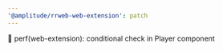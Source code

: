 ```yaml
---
'@amplitude/rrweb-web-extension': patch
---
```


🎈 perf(web-extension): conditional check in Player component
